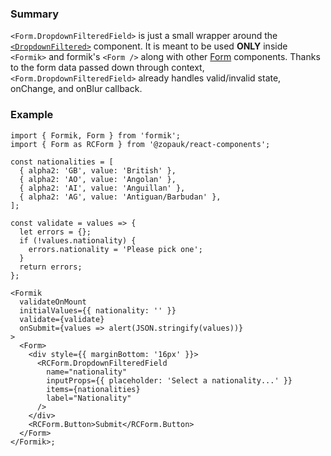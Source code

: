 ### Summary

`<Form.DropdownFilteredField>` is just a small wrapper around the [`<DropdownFiltered>`](#/Components/Molecules/DropdownFiltered) component. It is meant to be used **ONLY** inside `<Formik>` and formik's `<Form />` along with other [Form](#/Organisms/Form) components. Thanks to the form data passed down through context, `<Form.DropdownFilteredField>` already handles valid/invalid state, onChange, and onBlur callback.

### Example

```tsx
import { Formik, Form } from 'formik';
import { Form as RCForm } from '@zopauk/react-components';

const nationalities = [
  { alpha2: 'GB', value: 'British' },
  { alpha2: 'AO', value: 'Angolan' },
  { alpha2: 'AI', value: 'Anguillan' },
  { alpha2: 'AG', value: 'Antiguan/Barbudan' },
];

const validate = values => {
  let errors = {};
  if (!values.nationality) {
    errors.nationality = 'Please pick one';
  }
  return errors;
};

<Formik
  validateOnMount
  initialValues={{ nationality: '' }}
  validate={validate}
  onSubmit={values => alert(JSON.stringify(values))}
>
  <Form>
    <div style={{ marginBottom: '16px' }}>
      <RCForm.DropdownFilteredField
        name="nationality"
        inputProps={{ placeholder: 'Select a nationality...' }}
        items={nationalities}
        label="Nationality"
      />
    </div>
    <RCForm.Button>Submit</RCForm.Button>
  </Form>
</Formik>;
```
